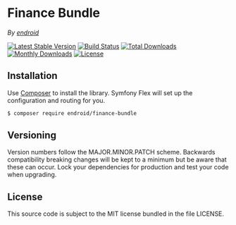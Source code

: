 # Finance Bundle

*By [endroid](https://endroid.nl/)*

[![Latest Stable Version](http://img.shields.io/packagist/v/endroid/finance-bundle.svg)](https://packagist.org/packages/endroid/finance-bundle)
[![Build Status](http://img.shields.io/travis/endroid/finance-bundle.svg)](http://travis-ci.org/endroid/finance-bundle)
[![Total Downloads](http://img.shields.io/packagist/dt/endroid/finance-bundle.svg)](https://packagist.org/packages/endroid/finance-bundle)
[![Monthly Downloads](http://img.shields.io/packagist/dm/endroid/finance-bundle.svg)](https://packagist.org/packages/endroid/finance-bundle)
[![License](http://img.shields.io/packagist/l/endroid/finance-bundle.svg)](https://packagist.org/packages/endroid/finance-bundle)

## Installation

Use [Composer](https://getcomposer.org/) to install the library. Symfony Flex
will set up the configuration and routing for you.

``` bash
$ composer require endroid/finance-bundle
```

## Versioning

Version numbers follow the MAJOR.MINOR.PATCH scheme. Backwards compatibility
breaking changes will be kept to a minimum but be aware that these can occur.
Lock your dependencies for production and test your code when upgrading.

## License

This source code is subject to the MIT license bundled in the file LICENSE.
